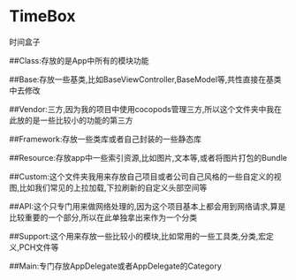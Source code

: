 # TimeBox
时间盒子


##Class:存放的是App中所有的模块功能

##Base:存放一些基类,比如BaseViewController,BaseModel等,共性直接在基类中去修改

##Vendor:三方,因为我的项目中使用cocopods管理三方,所以这个文件夹中我在此放的是一些比较小的功能的第三方

##Framework:存放一些类库或者自己封装的一些静态库

##Resource:存放app中一些索引资源,比如图片,文本等,或者将图片打包的Bundle

##Custom:这个文件夹我用来存放自己项目或者公司自己风格的一些自定义的视图,比如我们常见的上拉加载,下拉刷新的自定义头部空间等

##API:这个只专门用来做网络处理的,因为这个项目基本上都会用到网络请求,算是比较重要的一个部分,所以在此单独拿出来作为一个分类

##Support:这个用来存放一些比较小的模块,比如常用的一些工具类,分类,宏定义,PCH文件等

##Main:专门存放AppDelegate或者AppDelegate的Category

